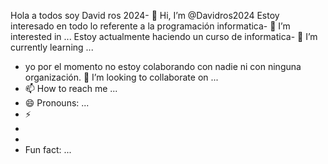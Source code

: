 Hola a todos soy David ros 2024- 👋 Hi, I’m @Davidros2024
Estoy interesado en todo lo referente a la programación informatica- 👀 I’m interested in ...
Estoy actualmente haciendo un curso de informatica- 🌱 I’m currently learning ...
- yo por el momento no estoy colaborando con nadie ni con ninguna organización. 💞️ I’m looking to collaborate on ...
- 📫 How to reach me ...
- 😄 Pronouns: ...
- ⚡
-
-
- Fun fact: ...

<!---
Davidros2024/Davidros2024 is a ✨ special ✨ repository because its `README.md` (this file) appears on your GitHub profile.
You can click the Preview link to take a look at your changes.
--->
